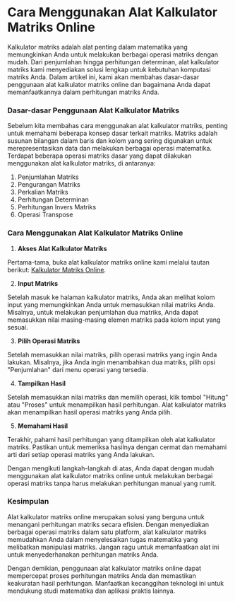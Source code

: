Cara Menggunakan Alat Kalkulator Matriks Online
===============================================

Kalkulator matriks adalah alat penting dalam matematika yang memungkinkan Anda untuk melakukan berbagai operasi matriks dengan mudah. Dari penjumlahan hingga perhitungan determinan, alat kalkulator matriks kami menyediakan solusi lengkap untuk kebutuhan komputasi matriks Anda. Dalam artikel ini, kami akan membahas dasar-dasar penggunaan alat kalkulator matriks online dan bagaimana Anda dapat memanfaatkannya dalam perhitungan matriks Anda.

### Dasar-dasar Penggunaan Alat Kalkulator Matriks

Sebelum kita membahas cara menggunakan alat kalkulator matriks, penting untuk memahami beberapa konsep dasar terkait matriks. Matriks adalah susunan bilangan dalam baris dan kolom yang sering digunakan untuk merepresentasikan data dan melakukan berbagai operasi matematika. Terdapat beberapa operasi matriks dasar yang dapat dilakukan menggunakan alat kalkulator matriks, di antaranya:

1. Penjumlahan Matriks
2. Pengurangan Matriks
3. Perkalian Matriks
4. Perhitungan Determinan
5. Perhitungan Invers Matriks
6. Operasi Transpose

### Cara Menggunakan Alat Kalkulator Matriks Online

1. **Akses Alat Kalkulator Matriks**

Pertama-tama, buka alat kalkulator matriks online kami melalui tautan berikut: [Kalkulator Matriks Online](https://www.onlinecalculatorsfree.com/id/math/matrix-calculator.html).

2. **Input Matriks**

Setelah masuk ke halaman kalkulator matriks, Anda akan melihat kolom input yang memungkinkan Anda untuk memasukkan nilai matriks Anda. Misalnya, untuk melakukan penjumlahan dua matriks, Anda dapat memasukkan nilai masing-masing elemen matriks pada kolom input yang sesuai.

3. **Pilih Operasi Matriks**

Setelah memasukkan nilai matriks, pilih operasi matriks yang ingin Anda lakukan. Misalnya, jika Anda ingin menambahkan dua matriks, pilih opsi "Penjumlahan" dari menu operasi yang tersedia.

4. **Tampilkan Hasil**

Setelah memasukkan nilai matriks dan memilih operasi, klik tombol "Hitung" atau "Proses" untuk menampilkan hasil perhitungan. Alat kalkulator matriks akan menampilkan hasil operasi matriks yang Anda pilih.

5. **Memahami Hasil**

Terakhir, pahami hasil perhitungan yang ditampilkan oleh alat kalkulator matriks. Pastikan untuk memeriksa hasilnya dengan cermat dan memahami arti dari setiap operasi matriks yang Anda lakukan.

Dengan mengikuti langkah-langkah di atas, Anda dapat dengan mudah menggunakan alat kalkulator matriks online untuk melakukan berbagai operasi matriks tanpa harus melakukan perhitungan manual yang rumit.

### Kesimpulan

Alat kalkulator matriks online merupakan solusi yang berguna untuk menangani perhitungan matriks secara efisien. Dengan menyediakan berbagai operasi matriks dalam satu platform, alat kalkulator matriks memudahkan Anda dalam menyelesaikan tugas matematika yang melibatkan manipulasi matriks. Jangan ragu untuk memanfaatkan alat ini untuk menyederhanakan perhitungan matriks Anda.

Dengan demikian, penggunaan alat kalkulator matriks online dapat mempercepat proses perhitungan matriks Anda dan memastikan keakuratan hasil perhitungan. Manfaatkan kecanggihan teknologi ini untuk mendukung studi matematika dan aplikasi praktis lainnya.